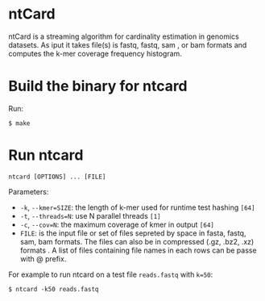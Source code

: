 ntCard 
=
ntCard is a streaming algorithm for cardinality estimation in genomics datasets. As iput it takes file(s) is fastq, fastq, sam , or bam formats and computes the k-mer coverage frequency histogram.  

# Build the binary for ntcard
Run:
```
$ make
```
# Run ntcard
```
ntcard [OPTIONS] ... [FILE]
```
Parameters:
  * `-k`,  `--kmer=SIZE`: the length of k-mer used for runtime test hashing `[64]`
  * `-t`,  `--threads=N`: use N parallel threads `[1]`
  * `-c`,  `--cov=N`: the maximum coverage of kmer in output `[64]`
  * `FILE`: is the input file or set of files sepreted by space in fasta, fastq, sam, bam formats. The files can also be in compressed (.gz, .bz2, .xz) formats . A list of files containing file names in each rows can be passe with @ prefix.
  
For example to run ntcard on a test file `reads.fastq` with `k=50`:
```
$ ntcard -k50 reads.fastq 
```
